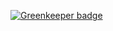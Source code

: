 

[![Greenkeeper badge](https://badges.greenkeeper.io/sumanjs/suman-aliases.svg)](https://greenkeeper.io/)